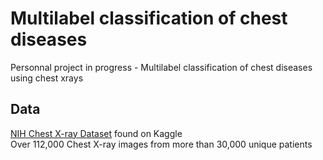 # Multilabel classification of chest diseases 
Personnal project in progress - Multilabel classification of chest diseases using chest xrays

## Data
[NIH Chest X-ray Dataset](https://www.kaggle.com/datasets/nih-chest-xrays/data) found on Kaggle \
Over 112,000 Chest X-ray images from more than 30,000 unique patients

